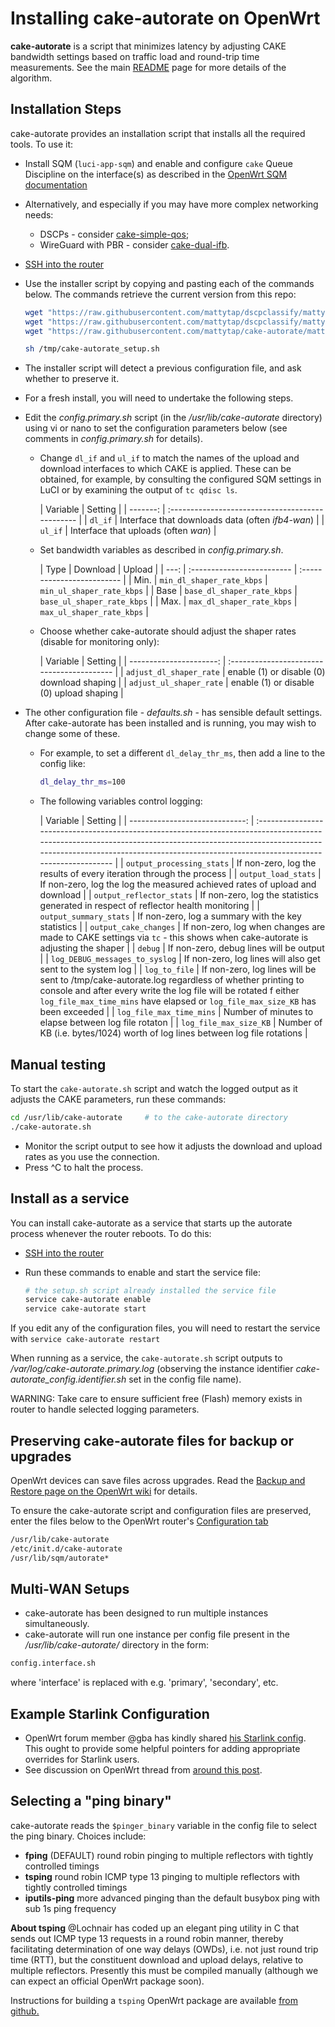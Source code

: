 # Installing cake-autorate on OpenWrt

**cake-autorate** is a script that minimizes latency by adjusting CAKE
bandwidth settings based on traffic load and round-trip time
measurements. See the main [README](./README.md) page for more details
of the algorithm.

## Installation Steps

cake-autorate provides an installation script that installs all the
required tools. To use it:

- Install SQM (`luci-app-sqm`) and enable and configure `cake` Queue
  Discipline on the interface(s) as described in the
  [OpenWrt SQM documentation](https://openwrt.org/docs/guide-user/network/traffic-shaping/sqm)

- Alternatively, and especially if you may have more complex
  networking needs:

  - DSCPs - consider
    [cake-simple-qos](https://github.com/lynxthecat/cake-qos-simple);
  - WireGuard with PBR - consider
    [cake-dual-ifb](https://github.com/lynxthecat/cake-dual-ifb).

- [SSH into the router](https://openwrt.org/docs/guide-quick-start/sshadministration)

- Use the installer script by copying and pasting each of the commands
  below. The commands retrieve the current version from this repo:

  ```bash
  wget "https://raw.githubusercontent.com/mattytap/dscpclassify/mattytap/usr/lib/sqm/autorate-ct.qos" -O "/usr/lib/sqm/autorate-ct.qos"
  wget "https://raw.githubusercontent.com/mattytap/dscpclassify/mattytap/usr/lib/sqm/autorate-ct.qos.help" -O "/usr/lib/sqm/autorate-ct.qos.help"
  wget "https://raw.githubusercontent.com/mattytap/cake-autorate/mattytap/setup.sh" -O "/tmp/cake-autorate_setup.sh"

  sh /tmp/cake-autorate_setup.sh
  ```

- The installer script will detect a previous configuration file, and
  ask whether to preserve it.

- For a fresh install, you will need to undertake the following steps.

- Edit the _config.primary.sh_ script (in the _/usr/lib/cake-autorate_
  directory) using vi or nano to set the configuration parameters
  below (see comments in _config.primary.sh_ for details).

  - Change `dl_if` and `ul_if` to match the names of the upload and
    download interfaces to which CAKE is applied. These can be
    obtained, for example, by consulting the configured SQM settings
    in LuCI or by examining the output of `tc qdisc ls`.

    | Variable | Setting | | -------: |
    :----------------------------------------------- | | `dl_if` |
    Interface that downloads data (often _ifb4-wan_) | | `ul_if` |
    Interface that uploads (often _wan_) |

  - Set bandwidth variables as described in _config.primary.sh_.

    | Type | Download | Upload | | ---: | :------------------------- |
    :------------------------- | | Min. | `min_dl_shaper_rate_kbps` |
    `min_ul_shaper_rate_kbps` | | Base | `base_dl_shaper_rate_kbps` |
    `base_ul_shaper_rate_kbps` | | Max. | `max_dl_shaper_rate_kbps` |
    `max_ul_shaper_rate_kbps` |

  - Choose whether cake-autorate should adjust the shaper rates
    (disable for monitoring only):

    | Variable | Setting | | ----------------------: |
    :----------------------------------------- | |
    `adjust_dl_shaper_rate` | enable (1) or disable (0) download
    shaping | | `adjust_ul_shaper_rate` | enable (1) or disable (0)
    upload shaping |

- The other configuration file - _defaults.sh_ - has sensible default
  settings. After cake-autorate has been installed and is running, you
  may wish to change some of these.

  - For example, to set a different `dl_delay_thr_ms`, then add a line
    to the config like:

    ```bash
    dl_delay_thr_ms=100
    ```

  - The following variables control logging:

    | Variable | Setting | | -----------------------------: |
    :----------------------------------------------------------------------------------------------------------------------------------------------------------------------------------------------------------------------------------------------------
    | | `output_processing_stats` | If non-zero, log the results of
    every iteration through the process | | `output_load_stats` | If
    non-zero, log the log the measured achieved rates of upload and
    download | | `output_reflector_stats` | If non-zero, log the
    statistics generated in respect of reflector health monitoring | |
    `output_summary_stats` | If non-zero, log a summary with the key
    statistics | | `output_cake_changes` | If non-zero, log when
    changes are made to CAKE settings via `tc` - this shows when
    cake-autorate is adjusting the shaper | | `debug` | If non-zero,
    debug lines will be output | | `log_DEBUG_messages_to_syslog` | If
    non-zero, log lines will also get sent to the system log | |
    `log_to_file` | If non-zero, log lines will be sent to
    /tmp/cake-autorate.log regardless of whether printing to console
    and after every write the log file will be rotated f either
    `log_file_max_time_mins` have elapsed or `log_file_max_size_KB`
    has been exceeded | | `log_file_max_time_mins` | Number of minutes
    to elapse between log file rotaton | | `log_file_max_size_KB` |
    Number of KB (i.e. bytes/1024) worth of log lines between log file
    rotations |

## Manual testing

To start the `cake-autorate.sh` script and watch the logged output as
it adjusts the CAKE parameters, run these commands:

```bash
cd /usr/lib/cake-autorate     # to the cake-autorate directory
./cake-autorate.sh
```

- Monitor the script output to see how it adjusts the download and
  upload rates as you use the connection.
- Press ^C to halt the process.

## Install as a service

You can install cake-autorate as a service that starts up the autorate
process whenever the router reboots. To do this:

- [SSH into the router](https://openwrt.org/docs/guide-quick-start/sshadministration)

- Run these commands to enable and start the service file:

  ```bash
  # the setup.sh script already installed the service file
  service cake-autorate enable
  service cake-autorate start
  ```

If you edit any of the configuration files, you will need to restart
the service with `service cake-autorate restart`

When running as a service, the `cake-autorate.sh` script outputs to
_/var/log/cake-autorate.primary.log_ (observing the instance
identifier _cake-autorate_config.identifier.sh_ set in the config file
name).

WARNING: Take care to ensure sufficient free (Flash) memory exists in
router to handle selected logging parameters.

## Preserving cake-autorate files for backup or upgrades

OpenWrt devices can save files across upgrades. Read the
[Backup and Restore page on the OpenWrt wiki](https://openwrt.org/docs/guide-user/troubleshooting/backup_restore#customize_and_verify)
for details.

To ensure the cake-autorate script and configuration files are
preserved, enter the files below to the OpenWrt router's
[Configuration tab](https://openwrt.org/docs/guide-user/troubleshooting/backup_restore#back_up)

```bash
/usr/lib/cake-autorate
/etc/init.d/cake-autorate
/usr/lib/sqm/autorate*
```

## Multi-WAN Setups

- cake-autorate has been designed to run multiple instances
  simultaneously.
- cake-autorate will run one instance per config file present in the
  _/usr/lib/cake-autorate/_ directory in the form:

```bash
config.interface.sh
```

where 'interface' is replaced with e.g. 'primary', 'secondary', etc.

## Example Starlink Configuration

- OpenWrt forum member @gba has kindly shared
  [his Starlink config](Example_Starlink_config.sh). This ought to
  provide some helpful pointers for adding appropriate overrides for
  Starlink users.
- See discussion on OpenWrt thread from
  [around this post](https://forum.openwrt.org/t/cake-w-adaptive-bandwidth/108848/3100?u=lynx).

## Selecting a "ping binary"

cake-autorate reads the `$pinger_binary` variable in the config file
to select the ping binary. Choices include:

- **fping** (DEFAULT) round robin pinging to multiple reflectors with
  tightly controlled timings
- **tsping** round robin ICMP type 13 pinging to multiple reflectors
  with tightly controlled timings
- **iputils-ping** more advanced pinging than the default busybox ping
  with sub 1s ping frequency

**About tsping** @Lochnair has coded up an elegant ping utility in C
that sends out ICMP type 13 requests in a round robin manner, thereby
facilitating determination of one way delays (OWDs), i.e. not just
round trip time (RTT), but the constituent download and upload delays,
relative to multiple reflectors. Presently this must be compiled
manually (although we can expect an official OpenWrt package soon).

Instructions for building a `tsping` OpenWrt package are available
[from github.](https://github.com/Lochnair/tsping)
